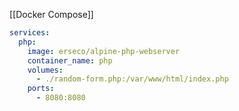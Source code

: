 [[Docker Compose]]


```yml
services:
  php:
    image: erseco/alpine-php-webserver
    container_name: php
    volumes:
      - ./random-form.php:/var/www/html/index.php
    ports:
      - 8080:8080
```


